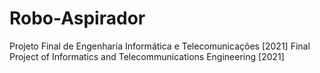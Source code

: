 # Robo-Aspirador
 Projeto Final de Engenharia Informática e Telecomunicações [2021]
 Final Project of Informatics and Telecommunications Engineering [2021]

